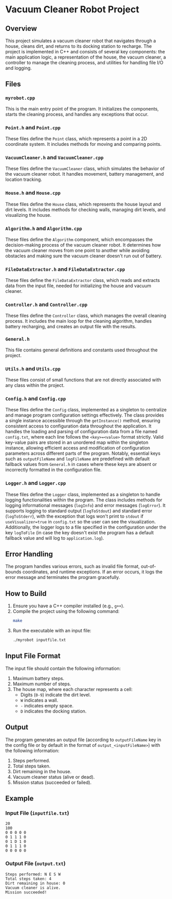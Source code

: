 # Vacuum Cleaner Robot Project

## Overview

This project simulates a vacuum cleaner robot that navigates through a house, cleans dirt, and returns to its docking station to recharge. The project is implemented in C++ and consists of several key components: the main application logic, a representation of the house, the vacuum cleaner, a controller to manage the cleaning process, and utilities for handling file I/O and logging.

## Files

### `myrobot.cpp`

This is the main entry point of the program. It initializes the components, starts the cleaning process, and handles any exceptions that occur.

### `Point.h` and `Point.cpp`

These files define the `Point` class, which represents a point in a 2D coordinate system. It includes methods for moving and comparing points.

### `VacuumCleaner.h` and `VacuumCleaner.cpp`

These files define the `VacuumCleaner` class, which simulates the behavior of the vacuum cleaner robot. It handles movement, battery management, and location tracking.

### `House.h` and `House.cpp`

These files define the `House` class, which represents the house layout and dirt levels. It includes methods for checking walls, managing dirt levels, and visualizing the house.

### `Algorithm.h` and `Algorithm.cpp`

These files define the `Algorithm` component, which encompasses the decision-making process of the vacuum cleaner robot. It determines how the vacuum cleaner moves from one point to another while avoiding obstacles and making sure the vacuum cleaner doesn't run out of battery.

### `FileDataExtractor.h` and `FileDataExtractor.cpp`

These files define the `FileDataExtractor` class, which reads and extracts data from the input file, needed for initializing the house and vacuum cleaner.

### `Controller.h` and `Controller.cpp`

These files define the `Controller` class, which manages the overall cleaning process. It includes the main loop for the cleaning algorithm, handles battery recharging, and creates an output file with the results.

### `General.h`

This file contains general definitions and constants used throughout the project.

### `Utils.h` and `Utils.cpp`

These files consist of small functions that are not directly associated with any class within the project.

### `Config.h` and `Config.cpp`

These files define the `Config` class, implemented as a singleton to centralize and manage program configuration settings effectively. The class provides a single instance accessible through the `getInstance()` method, ensuring consistent access to configuration data throughout the application. It handles the loading and parsing of configuration data from a file named `config.txt`, where each line follows the `<key>=<value>` format strictly. Valid key-value pairs are stored in an unordered map within the singleton instance, allowing efficient access and modification of configuration parameters across different parts of the program. Notably, essential keys such as `outputFileName` and `logFileName` are predefined with default fallback values from `General.h` in cases where these keys are absent or incorrectly formatted in the configuration file.

### `Logger.h` and `Logger.cpp`

These files define the `Logger` class, implemented as a singleton to handle logging functionalities within the program. The class includes methods for logging informational messages (`logInfo`) and error messages (`logError`). It supports logging to standard output (`logToStdout`) and standard error (`logToStderr`), with the exception that logs won't print to `stdout` if `useVisualizer=true` in `config.txt` so the user can see the visualization. Additionally, the logger logs to a file specified in the configuration under the key `logToFile` (in case the key doesn't exist the program has a default fallback value and will log to `application.log`).

## Error Handling

The program handles various errors, such as invalid file format, out-of-bounds coordinates, and runtime exceptions. If an error occurs, it logs the error message and terminates the program gracefully.

## How to Build

1. Ensure you have a C++ compiler installed (e.g., `g++`).
2. Compile the project using the following command:
   ```sh
   make
   ```
3. Run the executable with an input file:
   ```sh
   ./myrobot inputfile.txt
   ```

## Input File Format

The input file should contain the following information:

1. Maximum battery steps.
2. Maximum number of steps.
3. The house map, where each character represents a cell:
   - Digits (`0-9`) indicate the dirt level.
   - `W` indicates a wall.
   - `-` indicates empty space.
   - `D` indicates the docking station.

## Output

The program generates an output file (according to `outputFileName` key in the config file or by default in the format of `output_<inputFileName>`) with the following information:

1. Steps performed.
2. Total steps taken.
3. Dirt remaining in the house.
4. Vacuum cleaner status (alive or dead).
5. Mission status (succeeded or failed).

## Example

### Input File (`inputfile.txt`)

```
20
100
0 0 0 0 0
0 1 1 1 0
0 1 D 1 0
0 1 1 1 0
0 0 0 0 0
```

### Output File (`output.txt`)

```
Steps performed: N E S W
Total steps taken: 4
Dirt remaining in house: 0
Vacuum cleaner is alive.
Mission succeeded!
```
